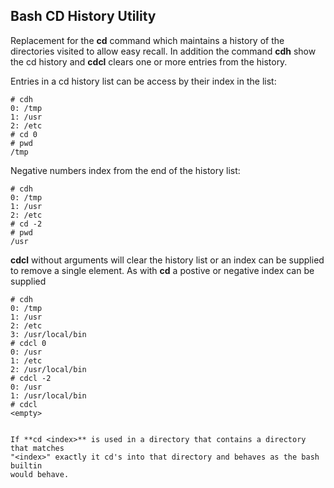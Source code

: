 Bash CD History Utility
-----------------------

Replacement for the **cd** command which maintains a history of the directories
visited to allow easy recall. In addition the command **cdh** show the cd
history and **cdcl** clears one or more entries from the history.

Entries in a cd history list can be access by their index in the list:

```
# cdh
0: /tmp
1: /usr
2: /etc
# cd 0
# pwd
/tmp
```

Negative numbers index from the end of the history list:

```
# cdh
0: /tmp
1: /usr
2: /etc
# cd -2
# pwd
/usr
```

**cdcl** without arguments will clear the history list or an index can be
supplied to remove a single element. As with **cd** a postive or negative
index can be supplied

```
# cdh
0: /tmp
1: /usr
2: /etc
3: /usr/local/bin
# cdcl 0
0: /usr
1: /etc
2: /usr/local/bin
# cdcl -2
0: /usr
1: /usr/local/bin
# cdcl
<empty>


If **cd <index>** is used in a directory that contains a directory that matches
"<index>" exactly it cd's into that directory and behaves as the bash builtin
would behave.
